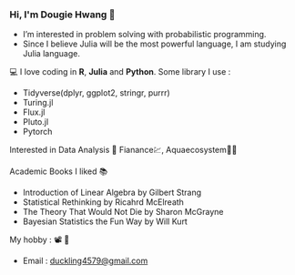 ### Hi, I'm Dougie Hwang 👋

  

- I’m interested in problem solving with probabilistic programming.
- Since I believe Julia will be the most powerful language, I am studying Julia language.

:computer: I love coding in  **R**, **Julia** and **Python**. Some library I use :
* Tidyverse(dplyr, ggplot2, stringr, purrr)
* Turing.jl
* Flux.jl
* Pluto.jl
* Pytorch

Interested in Data Analysis :game_die: Fianance:chart:, Aquaecosystem:dolphin::tropical_fish: 

Academic Books I liked :books:
* Introduction of Linear Algebra by Gilbert Strang
* Statistical Rethinking by Ricahrd McElreath
* The Theory That Would Not Die by Sharon McGrayne
* Bayesian Statistics the Fun Way by Will Kurt

My hobby : :film_projector:  🍞

- Email : duckling4579@gmail.com

<!---
delphinH/delphinH is a ✨ special ✨ repository because its `README.md` (this file) appears on your GitHub profile.
You can click the Preview link to take a look at your changes.
--->

